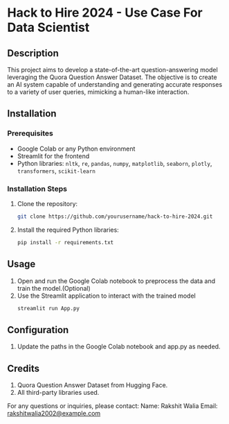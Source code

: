 # Hack to Hire 2024 - Use Case For Data Scientist

## Description
This project aims to develop a state-of-the-art question-answering model leveraging the Quora Question Answer Dataset. The objective is to create an AI system capable of understanding and generating accurate responses to a variety of user queries, mimicking a human-like interaction.

## Installation

### Prerequisites
- Google Colab or any Python environment
- Streamlit for the frontend
- Python libraries: `nltk`, `re`, `pandas`, `numpy`, `matplotlib`, `seaborn`, `plotly`, `transformers`, `scikit-learn`

### Installation Steps
1. Clone the repository:
   ```bash
   git clone https://github.com/yourusername/hack-to-hire-2024.git

2. Install the required Python libraries:
   ```bash
   pip install -r requirements.txt

## Usage
1. Open and run the Google Colab notebook to preprocess the data and train the model.(Optional)
2. Use the Streamlit application to interact with the trained model
   ```bash
   streamlit run App.py

## Configuration
1. Update the paths in the Google Colab notebook and app.py as needed.

## Credits
1. Quora Question Answer Dataset from Hugging Face.
2. All third-party libraries used.

For any questions or inquiries, please contact:
Name: Rakshit Walia
Email: rakshitwalia2002@example.com
